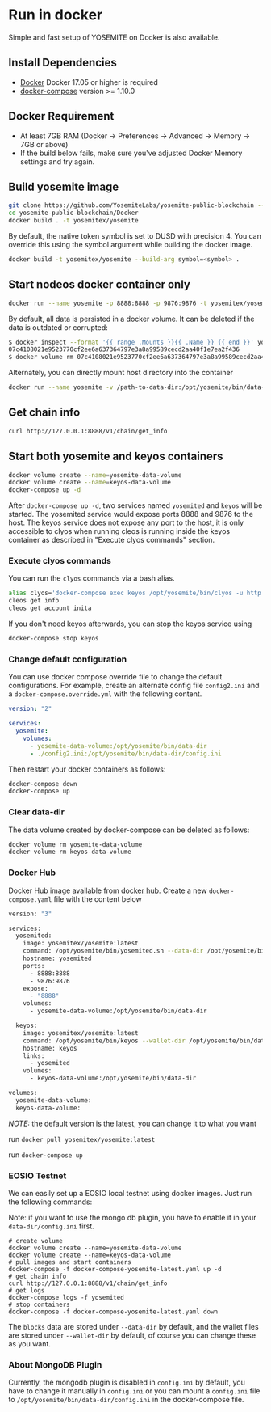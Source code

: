 # Run in docker

Simple and fast setup of YOSEMITE on Docker is also available.

## Install Dependencies

- [Docker](https://docs.docker.com) Docker 17.05 or higher is required
- [docker-compose](https://docs.docker.com/compose/) version >= 1.10.0

## Docker Requirement

- At least 7GB RAM (Docker -> Preferences -> Advanced -> Memory -> 7GB or above)
- If the build below fails, make sure you've adjusted Docker Memory settings and try again.

## Build yosemite image

```bash
git clone https://github.com/YosemiteLabs/yosemite-public-blockchain --recursive  --depth 1
cd yosemite-public-blockchain/Docker
docker build . -t yosemitex/yosemite
```

By default, the native token symbol is set to DUSD with precision 4. You can override this using the symbol argument while building the docker image.

```bash
docker build -t yosemitex/yosemite --build-arg symbol=<symbol> .
```

## Start nodeos docker container only

```bash
docker run --name yosemite -p 8888:8888 -p 9876:9876 -t yosemitex/yosemite yosemited.sh -e --http-alias=yosemite:8888 --http-alias=127.0.0.1:8888 --http-alias=localhost:8888 arg1 arg2
```

By default, all data is persisted in a docker volume. It can be deleted if the data is outdated or corrupted:

```bash
$ docker inspect --format '{{ range .Mounts }}{{ .Name }} {{ end }}' yosemite
07c4108021e9523770cf2ee6a637364797e3a8a99589cecd2aa40f1e7ea2f436
$ docker volume rm 07c4108021e9523770cf2ee6a637364797e3a8a99589cecd2aa40f1e7ea2f436
```

Alternately, you can directly mount host directory into the container

```bash
docker run --name yosemite -v /path-to-data-dir:/opt/yosemite/bin/data-dir -p 8888:8888 -p 9876:9876 -t yosemitex/yosemite yosemited.sh -e --http-alias=nodeos:8888 --http-alias=127.0.0.1:8888 --http-alias=localhost:8888 arg1 arg2
```

## Get chain info

```bash
curl http://127.0.0.1:8888/v1/chain/get_info
```

## Start both yosemite and keyos containers

```bash
docker volume create --name=yosemite-data-volume
docker volume create --name=keyos-data-volume
docker-compose up -d
```

After `docker-compose up -d`, two services named `yosemited` and `keyos` will be started. The yosemited service would expose ports 8888 and 9876 to the host. The keyos service does not expose any port to the host, it is only accessible to clyos when running cleos is running inside the keyos container as described in "Execute clyos commands" section.

### Execute clyos commands

You can run the `clyos` commands via a bash alias.

```bash
alias clyos='docker-compose exec keyos /opt/yosemite/bin/clyos -u http://yosemited:8888 --wallet-url http://localhost:8900'
cleos get info
cleos get account inita
```

If you don't need keyos afterwards, you can stop the keyos service using

```bash
docker-compose stop keyos
```

### Change default configuration

You can use docker compose override file to change the default configurations. For example, create an alternate config file `config2.ini` and a `docker-compose.override.yml` with the following content.

```yaml
version: "2"

services:
  yosemite:
    volumes:
      - yosemite-data-volume:/opt/yosemite/bin/data-dir
      - ./config2.ini:/opt/yosemite/bin/data-dir/config.ini
```

Then restart your docker containers as follows:

```bash
docker-compose down
docker-compose up
```

### Clear data-dir

The data volume created by docker-compose can be deleted as follows:

```bash
docker volume rm yosemite-data-volume
docker volume rm keyos-data-volume
```

### Docker Hub

Docker Hub image available from [docker hub](https://hub.docker.com/r/yosemitex/yosemite/).
Create a new `docker-compose.yaml` file with the content below

```bash
version: "3"

services:
  yosemited:
    image: yosemitex/yosemite:latest
    command: /opt/yosemite/bin/yosemited.sh --data-dir /opt/yosemite/bin/data-dir -e --http-alias=yosemited:8888 --http-alias=127.0.0.1:8888 --http-alias=localhost:8888
    hostname: yosemited
    ports:
      - 8888:8888
      - 9876:9876
    expose:
      - "8888"
    volumes:
      - yosemite-data-volume:/opt/yosemite/bin/data-dir

  keyos:
    image: yosemitex/yosemite:latest
    command: /opt/yosemite/bin/keyos --wallet-dir /opt/yosemite/bin/data-dir --http-server-address=127.0.0.1:8900 --http-alias=localhost:8900 --http-alias=keyos:8900
    hostname: keyos
    links:
      - yosemited
    volumes:
      - keyos-data-volume:/opt/yosemite/bin/data-dir

volumes:
  yosemite-data-volume:
  keyos-data-volume:

```

*NOTE:* the default version is the latest, you can change it to what you want

run `docker pull yosemitex/yosemite:latest`

run `docker-compose up`

### EOSIO Testnet

We can easily set up a EOSIO local testnet using docker images. Just run the following commands:

Note: if you want to use the mongo db plugin, you have to enable it in your `data-dir/config.ini` first.

```
# create volume
docker volume create --name=yosemite-data-volume
docker volume create --name=keyos-data-volume
# pull images and start containers
docker-compose -f docker-compose-yosemite-latest.yaml up -d
# get chain info
curl http://127.0.0.1:8888/v1/chain/get_info
# get logs
docker-compose logs -f yosemited
# stop containers
docker-compose -f docker-compose-yosemite-latest.yaml down
```

The `blocks` data are stored under `--data-dir` by default, and the wallet files are stored under `--wallet-dir` by default, of course you can change these as you want.

### About MongoDB Plugin

Currently, the mongodb plugin is disabled in `config.ini` by default, you have to change it manually in `config.ini` or you can mount a `config.ini` file to `/opt/yosemite/bin/data-dir/config.ini` in the docker-compose file.

